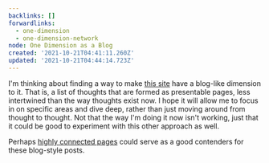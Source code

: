 ```yaml
---
backlinks: []
forwardlinks:
  - one-dimension
  - one-dimension-network
node: One Dimension as a Blog
created: '2021-10-21T04:41:11.260Z'
updated: '2021-10-21T04:44:14.723Z'
---
```

I'm thinking about finding a way to make [this site](one-dimension.md) have a blog-like dimension to it. That is, a list of thoughts that are formed as presentable pages, less intertwined than the way thoughts exist now. I hope it will allow me to focus in on specific areas and dive deep, rather than just moving around from thought to thought. Not that the way I'm doing it now isn't working, just that it could be good to experiment with this other approach as well. 

Perhaps [highly connected pages](one-dimension-network.md) could serve as a good contenders for these blog-style posts. 
